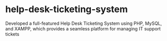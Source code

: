 # help-desk-ticketing-system
Developed a full-featured Help Desk Ticketing System using PHP, MySQL, and XAMPP, which provides a seamless platform for managing IT support tickets

